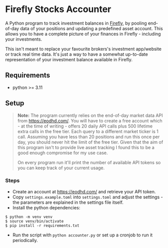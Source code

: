 # Firefly Stocks Accounter

A Python program to track investment balances in [Firefly](https://www.firefly-iii.org/), by pooling end-of-day data of your positions and updating a predefined asset account. This allows you to have a complete picture of your finances in Firefly - including your investments.

This isn't meant to replace your favourite brokers's investment app/website or track real time data. It's just a way to have a somewhat up-to-date representation of your investment balance available in Firefly.

## Requirements
* python >= 3.11

## Setup

> **Note:** The program currently relies on the end-of-day market data API from https://eodhd.com/. You will have to create a free account which - at the time of writing - offers 20 daily API calls plus 500 lifetime extra calls in the free tier. Each query to a different market ticker is 1 call. Assuming you have less than 20 positions and run this once per day, you should never hit the limit of the free tier. Given that the aim of this program isn't to provide live asset tracking I found this to be a good enough compromise for my use case.
>
> On every program run it'll print the number of available API tokens so you can keep track of your current usage.

### Steps

* Create an account at https://eodhd.com/ and retrieve your API token.
* Copy `settings.example.toml` into `settings.toml` and adjust the settings - the parameters are explained in the settings file itself.
* Install the python dependencies:

```
$ python -m venv venv
$ source venv/bin/activate
$ pip install -r requirements.txt
```

* Run the script with `python accounter.py` or set up a cronjob to run it periodically.
